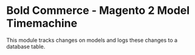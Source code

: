 # Bold Commerce - Magento 2 Model Timemachine

This module tracks changes on models and logs these changes to a database table.